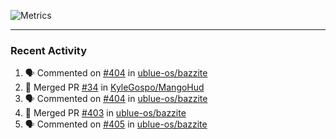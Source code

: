![Metrics](https://metrics.lecoq.io/KyleGospo?template=classic&base=header%2C%20activity%2C%20community%2C%20repositories%2C%20metadata&base.indepth=false&base.hireable=false&base.skip=false&config.timezone=America%2FLos_Angeles)

---
### Recent Activity
<!--START_SECTION:activity-->
1. 🗣 Commented on [#404](https://github.com/ublue-os/bazzite/issues/404#issuecomment-1746131786) in [ublue-os/bazzite](https://github.com/ublue-os/bazzite)
2. 🎉 Merged PR [#34](https://github.com/KyleGospo/MangoHud/pull/34) in [KyleGospo/MangoHud](https://github.com/KyleGospo/MangoHud)
3. 🗣 Commented on [#404](https://github.com/ublue-os/bazzite/issues/404#issuecomment-1746090955) in [ublue-os/bazzite](https://github.com/ublue-os/bazzite)
4. 🎉 Merged PR [#403](https://github.com/ublue-os/bazzite/pull/403) in [ublue-os/bazzite](https://github.com/ublue-os/bazzite)
5. 🗣 Commented on [#405](https://github.com/ublue-os/bazzite/issues/405#issuecomment-1745833659) in [ublue-os/bazzite](https://github.com/ublue-os/bazzite)
<!--END_SECTION:activity-->
